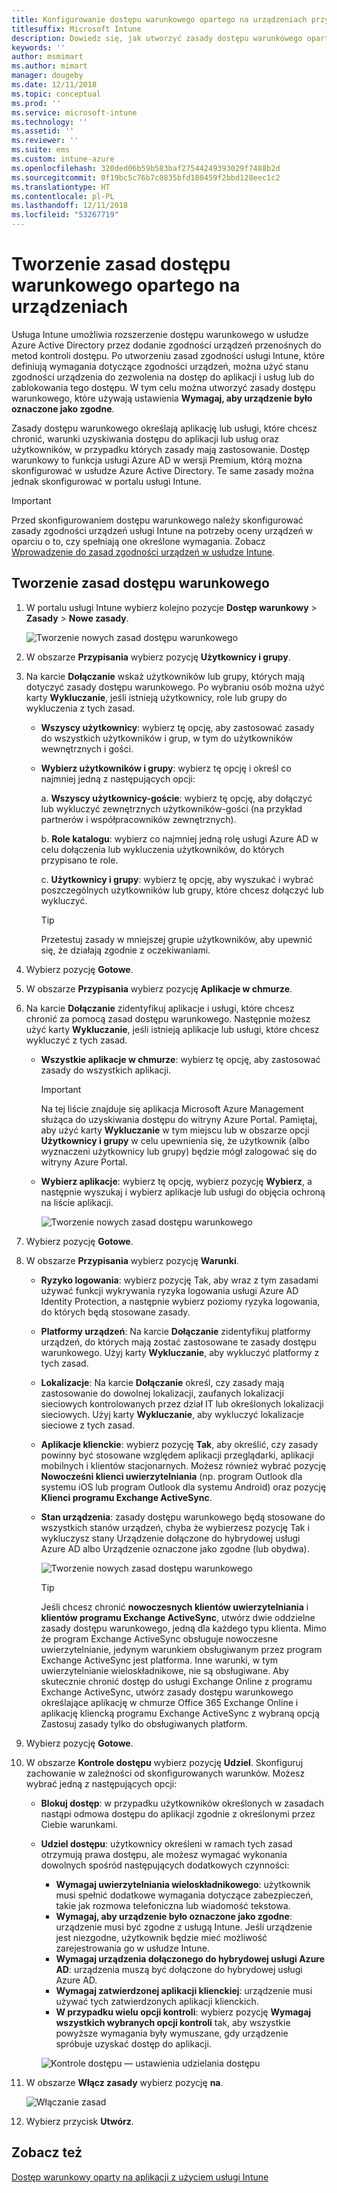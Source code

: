 ```yaml
---
title: Konfigurowanie dostępu warunkowego opartego na urządzeniach przy użyciu usługi Intune
titlesuffix: Microsoft Intune
description: Dowiedz się, jak utworzyć zasady dostępu warunkowego opartego na urządzeniach na podstawie zgodności urządzeń usługi Microsoft Intune i zarządzania aplikacjami mobilnymi.
keywords: ''
author: msmimart
ms.author: mimart
manager: dougeby
ms.date: 12/11/2018
ms.topic: conceptual
ms.prod: ''
ms.service: microsoft-intune
ms.technology: ''
ms.assetid: ''
ms.reviewer: ''
ms.suite: ems
ms.custom: intune-azure
ms.openlocfilehash: 320ded06b59b583baf27544249393029f7488b2d
ms.sourcegitcommit: 0f19bc5c76b7c0835bfd180459f2bbd128eec1c2
ms.translationtype: HT
ms.contentlocale: pl-PL
ms.lasthandoff: 12/11/2018
ms.locfileid: "53267719"
---
```

# <a name="create-a-device-based-conditional-access-policy"></a>Tworzenie zasad dostępu warunkowego opartego na urządzeniach

Usługa Intune umożliwia rozszerzenie dostępu warunkowego w usłudze Azure Active Directory przez dodanie zgodności urządzeń przenośnych do metod kontroli dostępu. Po utworzeniu zasad zgodności usługi Intune, które definiują wymagania dotyczące zgodności urządzeń, można użyć stanu zgodności urządzenia do zezwolenia na dostęp do aplikacji i usług lub do zablokowania tego dostępu. W tym celu można utworzyć zasady dostępu warunkowego, które używają ustawienia **Wymagaj, aby urządzenie było oznaczone jako zgodne**. 

Zasady dostępu warunkowego określają aplikację lub usługi, które chcesz chronić, warunki uzyskiwania dostępu do aplikacji lub usług oraz użytkowników, w przypadku których zasady mają zastosowanie. Dostęp warunkowy to funkcja usługi Azure AD w wersji Premium, którą można skonfigurować w usłudze Azure Active Directory. Te same zasady można jednak skonfigurować w portalu usługi Intune. 

> [!IMPORTANT]
> Przed skonfigurowaniem dostępu warunkowego należy skonfigurować zasady zgodności urządzeń usługi Intune na potrzeby oceny urządzeń w oparciu o to, czy spełniają one określone wymagania. Zobacz [Wprowadzenie do zasad zgodności urządzeń w usłudze Intune](device-compliance-get-started.md).

## <a name="create-conditional-access-policy"></a>Tworzenie zasad dostępu warunkowego

1.  W portalu usługi Intune wybierz kolejno pozycje **Dostęp warunkowy** > **Zasady** > **Nowe zasady**.
   
    ![Tworzenie nowych zasad dostępu warunkowego](media/create-conditional-access-intune/create-ca.png)
 
2.  W obszarze **Przypisania** wybierz pozycję **Użytkownicy i grupy**. 
3.  Na karcie **Dołączanie** wskaż użytkowników lub grupy, których mają dotyczyć zasady dostępu warunkowego. Po wybraniu osób można użyć karty **Wykluczanie**, jeśli istnieją użytkownicy, role lub grupy do wykluczenia z tych zasad.  
    - **Wszyscy użytkownicy**: wybierz tę opcję, aby zastosować zasady do wszystkich użytkowników i grup, w tym do użytkowników wewnętrznych i gości.
  
    - **Wybierz użytkowników i grupy**: wybierz tę opcję i określ co najmniej jedną z następujących opcji:
  
      a. **Wszyscy użytkownicy-goście**: wybierz tę opcję, aby dołączyć lub wykluczyć zewnętrznych użytkowników-gości (na przykład partnerów i współpracowników zewnętrznych).
       
      b. **Role katalogu**: wybierz co najmniej jedną rolę usługi Azure AD w celu dołączenia lub wykluczenia użytkowników, do których przypisano te role.
      
      c. **Użytkownicy i grupy**: wybierz tę opcję, aby wyszukać i wybrać poszczególnych użytkowników lub grupy, które chcesz dołączyć lub wykluczyć.
     
       > [!TIP]  
       > Przetestuj zasady w mniejszej grupie użytkowników, aby upewnić się, że działają zgodnie z oczekiwaniami.
4.  Wybierz pozycję **Gotowe**.
5.  W obszarze **Przypisania** wybierz pozycję **Aplikacje w chmurze**. 
6.  Na karcie **Dołączanie** zidentyfikuj aplikacje i usługi, które chcesz chronić za pomocą zasad dostępu warunkowego. Następnie możesz użyć karty **Wykluczanie**, jeśli istnieją aplikacje lub usługi, które chcesz wykluczyć z tych zasad.
    - **Wszystkie aplikacje w chmurze**: wybierz tę opcję, aby zastosować zasady do wszystkich aplikacji.
      > [!IMPORTANT]  
      > Na tej liście znajduje się aplikacja Microsoft Azure Management służąca do uzyskiwania dostępu do witryny Azure Portal. Pamiętaj, aby użyć karty **Wykluczanie** w tym miejscu lub w obszarze opcji **Użytkownicy i grupy** w celu upewnienia się, że użytkownik (albo wyznaczeni użytkownicy lub grupy) będzie mógł zalogować się do witryny Azure Portal. 

    - **Wybierz aplikacje**: wybierz tę opcję, wybierz pozycję **Wybierz**, a następnie wyszukaj i wybierz aplikacje lub usługi do objęcia ochroną na liście aplikacji.
    
      ![Tworzenie nowych zasad dostępu warunkowego](media/create-conditional-access-intune/create-ca-select-apps.png)

7.  Wybierz pozycję **Gotowe**.
8.  W obszarze **Przypisania** wybierz pozycję **Warunki**.
    - **Ryzyko logowania**: wybierz pozycję Tak, aby wraz z tym zasadami używać funkcji wykrywania ryzyka logowania usługi Azure AD Identity Protection, a następnie wybierz poziomy ryzyka logowania, do których będą stosowane zasady.
    - **Platformy urządzeń**: Na karcie **Dołączanie** zidentyfikuj platformy urządzeń, do których mają zostać zastosowane te zasady dostępu warunkowego. Użyj karty **Wykluczanie**, aby wykluczyć platformy z tych zasad.
    - **Lokalizacje**: Na karcie **Dołączanie** określ, czy zasady mają zastosowanie do dowolnej lokalizacji, zaufanych lokalizacji sieciowych kontrolowanych przez dział IT lub określonych lokalizacji sieciowych. Użyj karty **Wykluczanie**, aby wykluczyć lokalizacje sieciowe z tych zasad. 
    - **Aplikacje klienckie**: wybierz pozycję **Tak**, aby określić, czy zasady powinny być stosowane względem aplikacji przeglądarki, aplikacji mobilnych i klientów stacjonarnych. Możesz również wybrać pozycję **Nowocześni klienci uwierzytelniania** (np. program Outlook dla systemu iOS lub program Outlook dla systemu Android) oraz pozycję **Klienci programu Exchange ActiveSync**.
    - **Stan urządzenia**: zasady dostępu warunkowego będą stosowane do wszystkich stanów urządzeń, chyba że wybierzesz pozycję Tak i wykluczysz stany Urządzenie dołączone do hybrydowej usługi Azure AD albo Urządzenie oznaczone jako zgodne (lub obydwa).
    
      ![Tworzenie nowych zasad dostępu warunkowego](media/create-conditional-access-intune/create-ca-device-platforms.png)

      > [!TIP]  
      > Jeśli chcesz chronić **nowoczesnych klientów uwierzytelniania** i **klientów programu Exchange ActiveSync**, utwórz dwie oddzielne zasady dostępu warunkowego, jedną dla każdego typu klienta. Mimo że program Exchange ActiveSync obsługuje nowoczesne uwierzytelnianie, jedynym warunkiem obsługiwanym przez program Exchange ActiveSync jest platforma. Inne warunki, w tym uwierzytelnianie wieloskładnikowe, nie są obsługiwane. Aby skutecznie chronić dostęp do usługi Exchange Online z programu Exchange ActiveSync, utwórz zasady dostępu warunkowego określające aplikację w chmurze Office 365 Exchange Online i aplikację kliencką programu Exchange ActiveSync z wybraną opcją Zastosuj zasady tylko do obsługiwanych platform.

9.  Wybierz pozycję **Gotowe**.
10. W obszarze **Kontrole dostępu** wybierz pozycję **Udziel**. Skonfiguruj zachowanie w zależności od skonfigurowanych warunków.  Możesz wybrać jedną z następujących opcji:
    - **Blokuj dostęp**: w przypadku użytkowników określonych w zasadach nastąpi odmowa dostępu do aplikacji zgodnie z określonymi przez Ciebie warunkami.
    - **Udziel dostępu**: użytkownicy określeni w ramach tych zasad otrzymują prawa dostępu, ale możesz wymagać wykonania dowolnych spośród następujących dodatkowych czynności:
      - **Wymagaj uwierzytelniania wieloskładnikowego**: użytkownik musi spełnić dodatkowe wymagania dotyczące zabezpieczeń, takie jak rozmowa telefoniczna lub wiadomość tekstowa.
      - **Wymagaj, aby urządzenie było oznaczone jako zgodne**: urządzenie musi być zgodne z usługą Intune. Jeśli urządzenie jest niezgodne, użytkownik będzie mieć możliwość zarejestrowania go w usłudze Intune. 
      - **Wymagaj urządzenia dołączonego do hybrydowej usługi Azure AD**: urządzenia muszą być dołączone do hybrydowej usługi Azure AD.
      - **Wymagaj zatwierdzonej aplikacji klienckiej**: urządzenie musi używać tych zatwierdzonych aplikacji klienckich. 
      - **W przypadku wielu opcji kontroli**: wybierz pozycję **Wymagaj wszystkich wybranych opcji kontroli** tak, aby wszystkie powyższe wymagania były wymuszane, gdy urządzenie spróbuje uzyskać dostęp do aplikacji.
    
      ![Kontrole dostępu — ustawienia udzielania dostępu](media/create-conditional-access-intune/create-ca-grant-access-settings.png)
 
11. W obszarze **Włącz zasady** wybierz pozycję **na**.
     
     ![Włączanie zasad](media/create-conditional-access-intune/enable-policy.png)

12. Wybierz przycisk **Utwórz**.

## <a name="see-also"></a>Zobacz też
[Dostęp warunkowy oparty na aplikacji z użyciem usługi Intune](app-based-conditional-access-intune.md)
